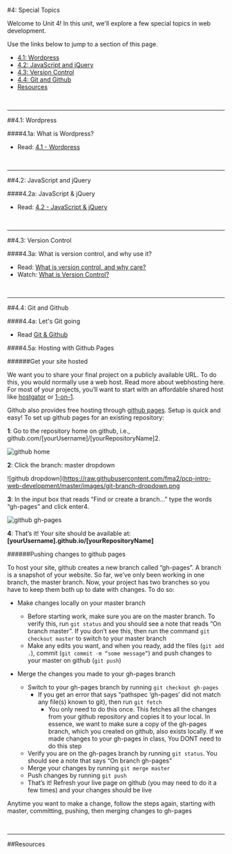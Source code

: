 #4: Special Topics

Welcome to Unit 4!  In this unit, we'll explore a few special topics in web development.

Use the links below to jump to a section of this page.

- [4.1: Wordpress](#41-wordpress)
- [4.2: JavaScript and jQuery](#42-js)
- [4.3: Version Control](#43-version)
- [4.4: Git and Github](#44-github)
- [Resources](#resources)

<br>
<hr height="10px">
##<a id="41-wordpress">4.1: Wordpress</a>

####4.1a: What is Wordpress?

- Read: [4.1 - Wordpress](https://docs.google.com/presentation/d/1gy88GUrvnSyOOispnwoyiarN76IjbEqT6uXqOAXlRmk/edit?usp=sharing)

<br>
<hr height="10px">
##<a id="42-js">4.2: JavaScript and jQuery</a>

####4.2a: JavaScript & jQuery

- Read: [4.2 - JavaScript & jQuery](https://docs.google.com/presentation/d/1Iqyz77BacsWmd9PDsXdz-2kmEHJDQBVHp5GkUC07RcE/edit?usp=sharing)

<br>
<hr height="10px">
##<a id="43-version">4.3: Version Control</a>

####4.3a: What is version control, and why use it?

- Read: [What is version control, and why care?](https://docs.google.com/presentation/d/1qQRKIdsQXsPeiYSez-0VvPAwEJScv3lUauTYg9PxLfM/edit?usp=sharing)
- Watch: [What is Version Control?](http://git-scm.com/video/what-is-version-control)

<br>
<hr height="10px">
##<a id="44-github">4.4: Git and Github</a>

####4.4a: Let's Git going

+ Read [Git & Github](https://docs.google.com/presentation/d/1mN8AtAtMOl-06arrcWszp_G7bgXEr-Zohk3hJoeCsOc/edit?usp=sharing)

####4.5a: Hosting with Github Pages

######Get your site hosted

We want you to share your final project on a publicly available URL. To do this, you would normally use a web host. Read more about webhosting here. For most of your projects, you’ll want to start with an affordable shared host like [hostgator](http://www.hostgator.com/shared) or [1-on-1](https://www.1and1.com/web-hosting#hosting-system). 

Github also provides free hosting through [github pages](https://pages.github.com/). Setup is quick and easy! To set up github pages for an existing repository:

**1**: Go to the repository home on github, i.e., github.com/[yourUsername]/[yourRepositoryName]2. 

![github home](https://raw.githubusercontent.com/fma2/pcp-intro-web-development/master/images/git-repo-home.png)

**2**: Click the branch: master dropdown

![github dropdown](https://raw.githubusercontent.com/fma2/pcp-intro-web-development/master/images/git-branch-dropdown.png

**3**: In the input box that reads “Find or create a branch…” type the words “gh-pages” and click enter4. 

![github gh-pages](https://raw.githubusercontent.com/fma2/pcp-intro-web-development/master/images/git-repo-gh-pages.png)

**4**: That’s it! Your site should be available at: **[yourUsername].github.io/[yourRepositoryName]**

######Pushing changes to github pages

To host your site, github creates a new branch called “gh-pages”. A branch is a snapshot of your website.  So far, we’ve only been working in one branch, the master branch. Now, your project has two branches so you have to keep them both up to date with changes. To do so:

- Make changes locally on your master branch
	- Before starting work, make sure you are on the master branch. To verify this, run `git status` and you should see a note that reads “On branch master”. If you don’t see this, then run the command `git checkout master` to switch to your master branch
	- Make any edits you want, and when you ready, add the files (`git add .`), commit (`git commit -m “some message”`) and push changes to your master on github (`git push`)

- Merge the changes you made to your gh-pages branch 
	- Switch to your gh-pages branch by running `git checkout gh-pages`
		- If you get an error that says “pathspec ‘gh-pages’ did not match any file(s) known to git), then run `git fetch`
			- You only need to do this once. This fetches all the changes from your github repository and copies it to your local. In essence, we want to make sure a copy of the gh-pages branch, which you created on github, also exists locally. If we made changes to your gh-pages in class, You DONT need to do this step
	- Verify you are on the gh-pages branch by running `git status`. You should see a note that says “On branch gh-pages”
	- Merge your changes by running `git merge master` 
	- Push changes by running `git push `
	- That’s it! Refresh your live page on github (you may need to do it a few times) and your changes should be live 

Anytime you want to make a change, follow the steps again, starting with master, committing, pushing, then merging changes to gh-pages

 


<br>
<hr height="10px">

##<a id="resources">Resources</a>


